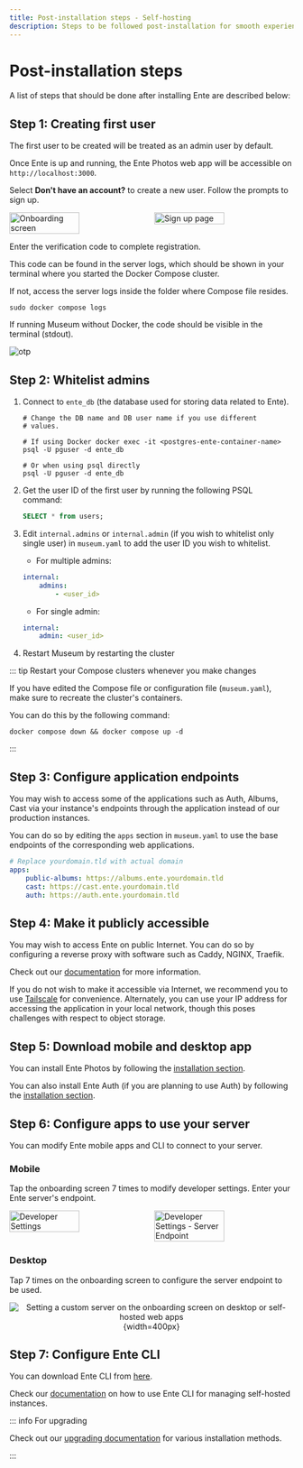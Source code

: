 ```yaml
---
title: Post-installation steps - Self-hosting
description: Steps to be followed post-installation for smooth experience
---
```


# Post-installation steps

A list of steps that should be done after installing Ente are described below:

## Step 1: Creating first user

The first user to be created will be treated as an admin user by default.

Once Ente is up and running, the Ente Photos web app will be accessible on
`http://localhost:3000`.

Select **Don't have an account?** to create a new user. Follow the prompts to
sign up.

<div style="display: flex; gap: 10px;">
  <img alt="Onboarding screen" src="/onboarding.png" style="width: 50%; height: auto;">
  <img alt="Sign up page" src="/sign-up.png" style="width: 50%; height: auto;">
</div>

Enter the verification code to complete registration.

This code can be found in the server logs, which should be shown in your
terminal where you started the Docker Compose cluster.

If not, access the server logs inside the folder where Compose file resides.

```shell
sudo docker compose logs
```

If running Museum without Docker, the code should be visible in the terminal
(stdout).

![otp](/otp.png)

## Step 2: Whitelist admins

1.  Connect to `ente_db` (the database used for storing data related to Ente).

    ```shell
    # Change the DB name and DB user name if you use different
    # values.

    # If using Docker docker exec -it <postgres-ente-container-name>
    psql -U pguser -d ente_db

    # Or when using psql directly
    psql -U pguser -d ente_db
    ```

2.  Get the user ID of the first user by running the following PSQL command:

    ```sql
    SELECT * from users;
    ```

3.  Edit `internal.admins` or `internal.admin` (if you wish to whitelist only
    single user) in `museum.yaml` to add the user ID you wish to whitelist.

    - For multiple admins:

    ```yaml
    internal:
        admins:
            - <user_id>
    ```

    - For single admin:

    ```yaml
    internal:
        admin: <user_id>
    ```

4.  Restart Museum by restarting the cluster

::: tip Restart your Compose clusters whenever you make changes

If you have edited the Compose file or configuration file (`museum.yaml`), make
sure to recreate the cluster's containers.

You can do this by the following command:

```shell
docker compose down && docker compose up -d
```

:::

## Step 3: Configure application endpoints

You may wish to access some of the applications such as Auth, Albums, Cast via
your instance's endpoints through the application instead of our production
instances.

You can do so by editing the `apps` section in `museum.yaml` to use the base
endpoints of the corresponding web applications.

```yaml
# Replace yourdomain.tld with actual domain
apps:
    public-albums: https://albums.ente.yourdomain.tld
    cast: https://cast.ente.yourdomain.tld
    auth: https://auth.ente.yourdomain.tld
```

## Step 4: Make it publicly accessible

You may wish to access Ente on public Internet. You can do so by configuring a
reverse proxy with software such as Caddy, NGINX, Traefik.

Check out our [documentation](/self-hosting/administration/reverse-proxy) for
more information.

If you do not wish to make it accessible via Internet, we recommend you to use
[Tailscale](/self-hosting/guides/tailscale) for convenience. Alternately, you
can use your IP address for accessing the application in your local network,
though this poses challenges with respect to object storage.

## Step 5: Download mobile and desktop app

You can install Ente Photos by following the
[installation section](/photos/faq/installing).

You can also install Ente Auth (if you are planning to use Auth) by following
the [installation section](/auth/faq/installing).

## Step 6: Configure apps to use your server

You can modify Ente mobile apps and CLI to connect to your server.

### Mobile

Tap the onboarding screen 7 times to modify developer settings. Enter your Ente
server's endpoint.

<div style="display: flex; gap: 10px;">
<img src="/developer-settings.png" alt="Developer Settings" height="50%" width="50%" />
<img src="/developer-settings-endpoint.png" alt="Developer Settings - Server Endpoint" height="50%" width="50%" />
</div>

### Desktop

Tap 7 times on the onboarding screen to configure the server endpoint to be
used.

<div align="center">

![Setting a custom server on the onboarding screen on desktop or self-hosted web
apps](web-dev-settings.png){width=400px}

</div>

## Step 7: Configure Ente CLI

You can download Ente CLI from
[here](https://github.com/ente-io/ente/releases?q=tag%3Acli-v0).

Check our [documentation](/self-hosting/administration/cli) on how to use Ente
CLI for managing self-hosted instances.

::: info For upgrading

Check out our [upgrading documentation](/self-hosting/installation/upgrade) for
various installation methods.

:::
